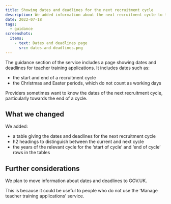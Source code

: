 ```yaml
---
title: Showing dates and deadlines for the next recruitment cycle
description: We added information about the next recruitment cycle to the dates and deadlines page.
date: 2022-07-18
tags:
  - guidance
screenshots:
  items:
    - text: Dates and deadlines page
      src: dates-and-deadlines.png
---
```


The guidance section of the service includes a page showing dates and deadlines for teacher training applications. It includes dates such as:

- the start and end of a recruitment cycle
- the Christmas and Easter periods, which do not count as working days

Providers sometimes want to know the dates of the next recruitment cycle, particularly towards the end of a cycle.

## What we changed

We added:

- a table giving the dates and deadlines for the next recruitment cycle
- h2 headings to distinguish between the current and next cycle
- the years of the relevant cycle for the ‘start of cycle’ and ‘end of cycle’ rows in the tables

## Further considerations

We plan to move information about dates and deadlines to GOV.UK.

This is because it could be useful to people who do not use the ‘Manage teacher training applications’ service.
